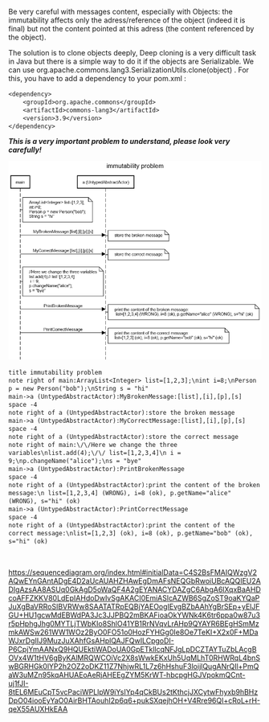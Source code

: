 Be very careful with messages content, especially with Objects: the immutability affects only the adress/reference of the object (indeed it is final) but not the content pointed at this adress (the content referenced by the object).

The solution is to clone objects deeply, Deep cloning is a very difficult task in Java but there is a simple way to do it if the objects are Serializable. We can use org.apache.commons.lang3.SerializationUtils.clone(object) . For this, you have to add a dependency to your pom.xml :

```
<dependency>
    <groupId>org.apache.commons</groupId>
    <artifactId>commons-lang3</artifactId>
    <version>3.9</version>
</dependency>
```

***This is a very important problem to understand, please look very carefully!***

![](img.png)

```
title immutability problem
note right of main:ArrayList<Integer> list=[1,2,3];\nint i=8;\nPerson p = new Person("bob");\nString s = "hi"
main->a (UntypedAbstractActor):MyBrokenMessage:[list],[i],[p],[s]
space -4
note right of a (UntypedAbstractActor):store the broken message
main->a (UntypedAbstractActor):MyCorrectMessage:[list],[i],[p],[s]
space -4
note right of a (UntypedAbstractActor):store the correct message
note right of main:\/\/Here we change the three variables\nlist.add(4);\/\/ list=[1,2,3,4]\n i = 9;\np.changeName("alice");\ns = "bye"
main->a (UntypedAbstractActor):PrintBrokenMessage
space -4
note right of a (UntypedAbstractActor):print the content of the broken message:\n list=[1,2,3,4] (WRONG), i=8 (ok), p.getName="alice" (WRONG), s="hi" (ok)
main->a (UntypedAbstractActor):PrintCorrectMessage
space -4
note right of a (UntypedAbstractActor):print the content of the correct message:\nlist=[1,2,3] (ok), i=8 (ok), p.getName="bob" (ok), s="hi" (ok)



```
https://sequencediagram.org/index.html#initialData=C4S2BsFMAIQWzgV2AQwEYnGAntADgE4D2aUcAUAHZHAwEgDmAFsNEQGbRwoiUBcAQQIEU2ADIgAzsAA8ASUq0GkAgD5oWaQF4A2gEYANACYDAZgC6AbgA6lXqxBaAHDcoAFFZKKV80LdEpIAHdoDwIvSgAKACI0EmiASlcAZWB6SgZoST9oaKYQaPJuXgBaVRRoSIBVRWw8SAATATRpEQBjYAEOogIEvgBZbAAhYgBrSEp+yElJFGU+HU1gcwMdEBWdPA3Jc3JJPBQ2mBKAFioaOkYWNk4K6tr6ppa0w87u3r5pHphgJhg0MYTLjTWbKIo8ShlO41YB1RrNVqvLrAHp9QYAYR6BEgHSmMzmkAWSw261WW1WOz2ByO0FO51o0HozFYHGg0Ie8Oe7TeKI+X2x0F+MDaWJxrDgIIJ9MuzJuXAhfGsAHplQAJFQwILCpgoDI-P6CpjYmAANxQ9HQUEktiWADoUA0GpETkllcqNFJgLpDCZTAYTuZbLAcgBOVx4W1tHV6gByKAlMRQWCOiVc2X8sWwkEKxUh5UqMLhT0RHWRqL4bnSwBGRHGk0lYP2h2OZ2oDKZ11Z7NhjwRL1L7z6hHshuF3loijlQugANrQIl+PmQaW3uMZn95kqAHUAEoAeRjAHEEgZYM5KrWT-hbcpgHGJVpokmQCnt-uj1fJI-8tEL6MEuCpT5vcPaciWPLlpW9iYsIYp4qCkBUs2tKthcjJXCytwFhyxb9hBHzDpO04iooEyYaO0AirBHTAouhI2p6q6+pukSXqejhOH+V4Rre96QI+cRoL+rH-qeX55AUXHkEAA
